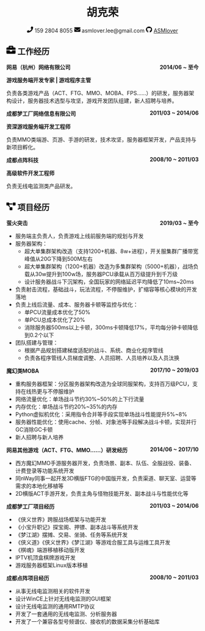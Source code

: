 <center>
  <h1><strong>胡克荣</strong></h1>
  <div>
    <span>
      <img src="assets/phone-solid.svg" width="16px">  159 2804 8055
    </span>
    <span>
      <img src="assets/envelope-solid.svg" width="16px">  asmlover.lee@gmail.com
    </span>
    <span>
      <img src="assets/github-brands.svg" width="16px">
      <a href="https://github.com/ASMlover">  ASMlover  </a>
    </span>
  </div>
</center>


<h2><img src="assets/briefcase-solid.svg" width="24px"> <strong>工作经历</strong></h2>
<div style="text-align:left;"><strong>网易（杭州）网络有限公司</strong>
  <div style="float:right;"><strong>2014/06 ~ 至今</strong></div>
</div>

**游戏服务端开发专家 | 游戏程序主管**

负责各类游戏产品（ACT、FTG、MMO、MOBA、FPS……）的研发，服务器架构设计，服务器技术选型与攻坚，游戏开发团队组建，新人招聘与培养。


<div style="text-align:left;"><strong>成都梦工厂网络信息有限公司</strong>
  <div style="float:right;"><strong>2011/03 ~ 2014/06</strong></div>
</div>

**资深游戏服务端开发工程师**

负责MMO类端游、页游、手游的研发，技术攻坚，服务器框架开发，产品支持与新项目孵化。


<div style="text-align:left;"><strong>成都点阵科技</strong>
  <div style="float:right;"><strong>2008/10 ~ 2011/03</strong></div>
</div>

**高级软件开发工程师**

负责无线电监测类产品研发。


<h2><img src="assets/project-diagram-solid.svg" width="24px"> <strong>项目经历</strong></h2>
<div style="text-align:left;"><strong>萤火突击</strong>
  <div style="float:right;"><strong>2019/03 ~ 至今</strong></div>
</div>

* 服务端主负责人，负责游戏上线前服务端的规划与开发
* 服务器架构：
  - 超大单集群架构改造（支持1200+机器、8w+进程），开关服集群广播带宽峰值从20G下降到500M左右
  - 超大单集群架构（1200+机器）改造为多集群架构（5000+机器），战场负载从30w提升到100w场，服务器PCU承载从百万级提升到千万级
  - 设计服务器战斗下沉架构，全国玩家的网络延迟平均降低了10ms~20ms
* 负责射击流程，基础战斗，玩法流程，不停服维护，扩缩容等核心模块的开发落地
* 负责上线后流量、成本、服务器卡顿等监控与优化：
  - 单PCU流量成本优化了50%
  - 单PCU总成本优化了20%
  - 消除服务器500ms以上卡顿，300ms卡顿降低17%，平均每分钟卡顿降低到0.2个以下
* 团队搭建与管理：
  - 根据产品规划搭建梯度适配的战斗、系统、商业化程序管线
  - 负责各程序管线人员梯度调整、人员招聘、人员培养以及人员汰换


<div style="text-align:left;"><strong>魔幻类MOBA</strong>
  <div style="float:right;"><strong>2017/10 ~ 2019/03</strong></div>
</div>

* 重构服务器框架：分区服务器架构改造为全球同服架构，支持百万级PCU，支持在线热更与不停服维护
* 网络流量优化：单场战斗节约30%~50%的上下行流量
* 内存优化：单场战斗节约20%~35%的内存
* Python虚拟机优化：采用指令合并等手段实现单场战斗性能提升5%~8%
* 服务器性能优化：使用cache、分帧、对象池等手段解决战斗卡顿，实现并行GC消除GC卡顿
* 新人招聘与新人培养


<div style="text-align:left;"><strong>网易其他游戏（ACT、FTG、MMO……）研发经历</strong>
  <div style="float:right;"><strong>2014/06 ~ 2017/10</strong></div>
</div>

* 西方魔幻MMO手游服务器开发，负责场景、副本、队伍、全服战役、装备、计费登录等功能系统开发
* 同nWay同事一起开发3D横版FTG的中国版开发，负责渠道、聊天室、运营等需求的本地化移植等
* 2D横版ACT手游开发，负责主角与怪物技能开发、副本战斗与性能优化等


<div style="text-align:left;"><strong>成都梦工厂项目经历</strong>
  <div style="float:right;"><strong>2011/03 ~ 2014/06</strong></div>
</div>

* 《侠义世界》跨服战场框架与功能开发
* 《小宝升职记》探宝阁、押镖、副本战斗等系统开发
* 《梦江湖》摆摊、交易、坐骑、任务等系统开发
* 《侠义道》《侠义世界》《梦江湖》等游戏合服工具与运维工具开发
* 《棋魂》端游移植移动版开发
* IPTV机顶盒棋牌游戏开发
* 游戏服务器框架Linux版本移植


<div style="text-align:left;"><strong>成都点阵项目经历</strong>
  <div style="float:right;"><strong>2008/10 ~ 2011/03</strong></div>
</div>

* 从事无线电监测相关的软件开发
* 设计WinCE上针对无线电监测的GUI框架
* 设计无线电监测的通用RMTP协议
* 开发了一套通用的无线电监测、分析服务器
* 开发了一个兼容各型号频谱仪、接收机的数据采集分析基础库
